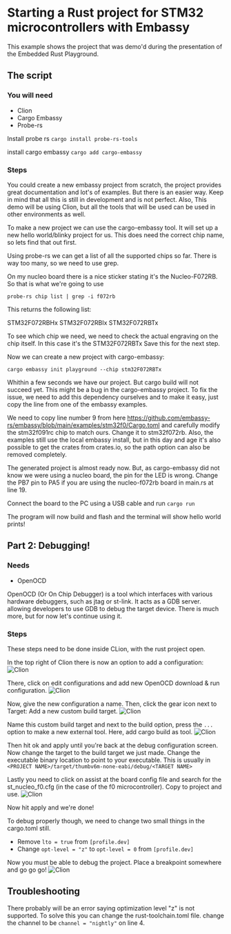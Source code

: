 # Starting a Rust project for STM32 microcontrollers with Embassy

This example shows the project that was demo'd during the presentation of the Embedded Rust Playground.

## The script

### You will need

- Clion
- Cargo Embassy
- Probe-rs

Install probe rs
`cargo install probe-rs-tools`

install cargo embassy
`cargo add cargo-embassy`

### Steps

You could create a new embassy project from scratch, the project provides great documentation and lot's of examples.
But there is an easier way.
Keep in mind that all this is still in development and is not perfect. Also, This demo will be using
Clion, but all the tools that will be used can be used in other environments as well.

To make a new project we can use the cargo-embassy tool. It will set up a new hello world/blinky project for us.
This does need the correct chip name, so lets find that out first.

Using probe-rs we can get a list of all the supported chips so far. There is way too many, so we need to use grep.

On my nucleo board there is a nice sticker stating it's the Nucleo-F072RB. So that is what we're going to use

`probe-rs chip list | grep -i f072rb`

This returns the following list:

STM32F072RBHx
STM32F072RBIx
STM32F072RBTx

To see which chip we need, we need to check the actual engraving on the chip itself. In this case it's the STM32F072RBTx
Save this for the next step.

Now we can create a new project with cargo-embassy:

`cargo embassy init playground --chip stm32F072RBTx`

Whithin a few seconds we have our project. But cargo build will not succeed yet. This might be a bug in the cargo-embassy project.
To fix the issue, we need to add this dependency ourselves and to make it easy, just copy the line from one of the embassy examples.

We need to copy line number 9 from here https://github.com/embassy-rs/embassy/blob/main/examples/stm32f0/Cargo.toml
and carefully modify the stm32f091rc chip to match ours. Change it to stm32f072rb.
Also, the examples still use the local embassy install, but in this day and age it's also possible to get the crates from crates.io, so 
the path option can also be removed completely.

The generated project is almost ready now. But, as cargo-embassy did not know we were using a nucleo board, the pin for the LED is wrong.
Change the PB7 pin to PA5 if you are using the nucleo-f072rb board in main.rs at line 19.

Connect the board to the PC using a USB cable and run `cargo run`

The program will now build and flash and the terminal will show hello world prints!

## Part 2: Debugging!

### Needs

- OpenOCD

OpenOCD (Or On Chip Debugger) is a tool which interfaces with various hardware debuggers, such as jtag or st-link.
It acts as a GDB server. allowing developers to use GDB to debug the target device. There is much more, but for now let's continue using it.


### Steps

These steps need to be done inside CLion, with the rust project open.

In the top right of Clion there is now an option to add a configuration:
![Clion](images/clion_1.png)

There, click on edit configurations and add new OpenOCD download & run configuration.
![Clion](images/clion_2.png)

Now, give the new configuration a name. Then, click the gear icon next to Target:
Add a new custom build target.
![Clion](images/clion_3.png)

Name this custom build target and next to the build option, press the `...` option to make a new external tool. Here, add cargo build as tool.
![Clion](images/clion_4.png)

Then hit ok and apply until you're back at the debug configuration screen.
Now change the target to the build target we just made.
Change the executable binary location to point to your executable. This is usually in
`<PROJECT NAME>/target/thumbv6m-none-eabi/debug/<TARGET NAME>` 

Lastly you need to click on assist at the board config file and search for the st_nucleo_f0.cfg (in the case of the f0 microcontroller).
Copy to project and use.
![Clion](images/clion_5.png)

Now hit apply and we're done!

To debug properly though, we need to change two small things in the cargo.toml still.

- Remove `lto = true` from `[profile.dev]`
- Change `opt-level = "z"` to `opt-level = 0` from `[profile.dev]`

Now you must be able to debug the project. Place a breakpoint somewhere and go go go!
![Clion](images/clion_6.png)


## Troubleshooting

There probably will be an error saying optimization level "z" is not supported. 
To solve this you can change the rust-toolchain.toml file.
change the channel to be `channel = "nightly"` on line 4.